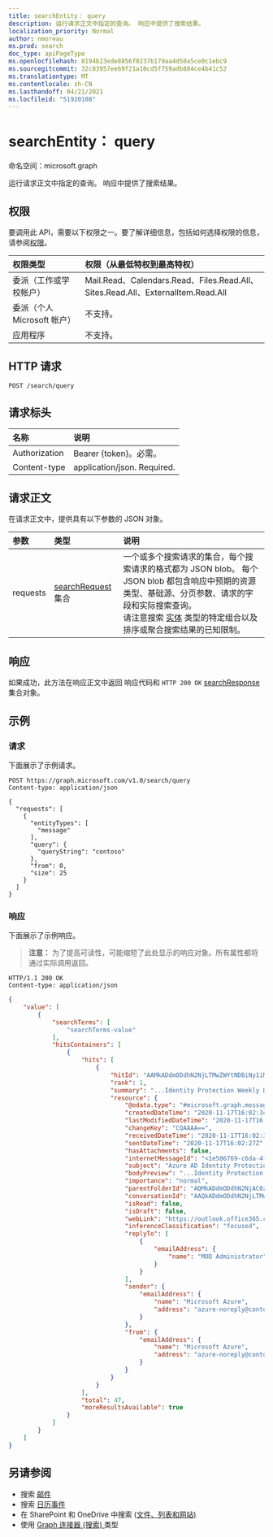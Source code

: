 ```yaml
---
title: searchEntity： query
description: 运行请求正文中指定的查询。 响应中提供了搜索结果。
localization_priority: Normal
author: nmoreau
ms.prod: search
doc_type: apiPageType
ms.openlocfilehash: 8194b23ede8856f0237b179aa4d50a5ce0c1ebc9
ms.sourcegitcommit: 32c83957ee69f21a10cd5f759adb884ce4b41c52
ms.translationtype: MT
ms.contentlocale: zh-CN
ms.lasthandoff: 04/21/2021
ms.locfileid: "51920108"
---
```

# <a name="searchentity-query"></a>searchEntity： query

命名空间：microsoft.graph

运行请求正文中指定的查询。 响应中提供了搜索结果。


## <a name="permissions"></a>权限

要调用此 API，需要以下权限之一。要了解详细信息，包括如何选择权限的信息，请参阅[权限](/graph/permissions-reference)。 

| 权限类型                        | 权限（从最低特权到最高特权） |
|:---------------------------------------|:--------------------------------------------|
| 委派（工作或学校帐户）     | Mail.Read、Calendars.Read、Files.Read.All、Sites.Read.All、ExternalItem.Read.All |
| 委派（个人 Microsoft 帐户） | 不支持。 |
| 应用程序                            | 不支持。 |

## <a name="http-request"></a>HTTP 请求

```HTTP
POST /search/query
```

## <a name="request-headers"></a>请求标头

| 名称          | 说明   |
|:--------------|:--------------|
| Authorization | Bearer {token}。必需。 |
| Content-type | application/json. Required. |

## <a name="request-body"></a>请求正文

在请求正文中，提供具有以下参数的 JSON 对象。

| 参数    | 类型        | 说明 |
|:-------------|:------------|:------------|
|requests|[searchRequest](../resources/searchrequest.md) 集合|一个或多个搜索请求的集合，每个搜索请求的格式都为 JSON blob。 每个 JSON blob 都包含响应中预期的资源类型、基础源、分页参数、请求的字段和实际搜索查询。 <br> 请注意搜索 [实体](../resources/search-api-overview.md#known-limitations) 类型的特定组合以及排序或聚合搜索结果的已知限制。 |

## <a name="response"></a>响应

如果成功，此方法在响应正文中返回 响应代码和 `HTTP 200 OK` [searchResponse](../resources/searchresponse.md) 集合对象。
 

## <a name="examples"></a>示例

### <a name="request"></a>请求

下面展示了示例请求。

```HTTP
POST https://graph.microsoft.com/v1.0/search/query
Content-type: application/json

{
  "requests": [
    {
      "entityTypes": [
        "message"
      ],
      "query": {
        "queryString": "contoso"
      },
      "from": 0,
      "size": 25
    }
  ]
}
```

### <a name="response"></a>响应

下面展示了示例响应。

> **注意：** 为了提高可读性，可能缩短了此处显示的响应对象。所有属性都将通过实际调用返回。

<!-- {
  "blockType": "response",
  "truncated": true,
  "@odata.type": "microsoft.graph.searchResponse",
  "isCollection": true
} -->

```HTTP
HTTP/1.1 200 OK
Content-type: application/json
```

```json
{
    "value": [
        {
            "searchTerms": [
                "searchTerms-value"
            ],
            "hitsContainers": [
                {
                    "hits": [
                        {
                            "hitId": "AAMkADdmODdhN2NjLTMwZWYtNDBiNy1iMDYxLWZhZTkyOGM4YmRhZABGAAAAAACsLZF5BeQoRLYm4UlvnOXZBwCav2PZy/7/R52ssyzmS9f0AAAAAAEMAACav2PZy/7/R52ssyzmS9f0AABM0pr/AAA=",
                            "rank": 1,
                            "summary": "...Identity Protection Weekly Digest <c0>Contoso</c0> New risky users detected <https://azure.microsoft.com/email/?destination=https%3A%2F%2Fportal.azure.com%2Fcontoso.com%23blade%2FMicrosoft_AAD_IAM%2FIdentityProtectionMenuBlade%2FRiskyUsers%2F...",
                            "resource": {
                                "@odata.type": "#microsoft.graph.message",
                                "createdDateTime": "2020-11-17T16:02:34Z",
                                "lastModifiedDateTime": "2020-11-17T16:02:37Z",
                                "changeKey": "CQAAAA==",
                                "receivedDateTime": "2020-11-17T16:02:34Z",
                                "sentDateTime": "2020-11-17T16:02:27Z",
                                "hasAttachments": false,
                                "internetMessageId": "<1e506769-c6da-4f44-bb54-6ba1bd59d300@az.northcentralus.production.microsoft.com>",
                                "subject": "Azure AD Identity Protection Weekly Digest",
                                "bodyPreview": "...Identity Protection Weekly Digest Contoso New risky users detected <https://azure.microsoft.com/email/?destination=https%3A%2F%2Fportal.azure.com%2Fcontoso.com%23blade%2FMicrosoft_AAD_IAM%2FIdentityProtectionMenuBlade%2FRiskyUsers%2F...",
                                "importance": "normal",
                                "parentFolderId": "AQMkADdmODdhN2NjAC0zMGVmLTQwYjctYjA2MS1mYWU5MjhjOGJkYWQALgAAA6wtkXkF5ChEtibhSW+c5dkBAJq/Y9nL/v9HnayzLOZL1/QAAAIBDAAAAA==",
                                "conversationId": "AAQkADdmODdhN2NjLTMwZWYtNDBiNy1iMDYxLWZhZTkyOGM4YmRhZAAQAKQ6a/rTEmVCtGMTER183jw=",
                                "isRead": false,
                                "isDraft": false,
                                "webLink": "https://outlook.office365.com/owa/?ItemID=AAMkADdmODdhN2NjLTMwZWYtNDBiNy1iMDYxLWZhZTkyOGM4YmRhZABGAAAAAACsLZF5BeQoRLYm4UlvnOXZBwCav2PZy%2F7%2FR52ssyzmS9f0AAAAAAEMAACav2PZy%2F7%2FR52ssyzmS9f0AABM0pr%2FAAA%3D&exvsurl=1&viewmodel=ReadMessageItem",
                                "inferenceClassification": "focused",
                                "replyTo": [
                                    {
                                        "emailAddress": {
                                            "name": "MOD Administrator"
                                        }
                                    }
                                ],
                                "sender": {
                                    "emailAddress": {
                                        "name": "Microsoft Azure",
                                        "address": "azure-noreply@contoso.com"
                                    }
                                },
                                "from": {
                                    "emailAddress": {
                                        "name": "Microsoft Azure",
                                        "address": "azure-noreply@contoso.com"
                                    }
                                }
                            }
                        }
                    ],
                    "total": 47,
                    "moreResultsAvailable": true
                }
            ]
        }
    ]
}
```

## <a name="see-also"></a>另请参阅
- 搜索 [邮件](/graph/search-concept-messages)
- 搜索 [日历事件](/graph/search-concept-events)
- 在 SharePoint 和 OneDrive 中搜索 ([文件、列表和网站) ](/graph/search-concept-files)
- 使用 [Graph 连接器 (搜索) ](/graph/search-concept-custom-types) 类型


<!-- uuid: 16cd6b66-4b1a-43a1-adaf-3a886856ed98
2019-02-04 14:57:30 UTC -->
<!-- {
  "type": "#page.annotation",
  "description": "search: query",
  "keywords": "",
  "section": "documentation",
  "tocPath": ""
}-->


